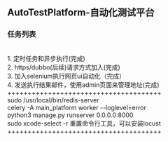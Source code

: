 ## AutoTestPlatform-自动化测试平台

### 任务列表
<br>
1. 定时任务和异步执行(完成)
<br>
2. https/dubbo(后续)请求方式加入(完成)
<br>
3. 加入selenium执行网页ui自动化（完成）
<br>
4. 发送执行结果邮件，使用admin页面来管理地址(完成)
<br>
++++++++++++++++++++++++++++++++++++++
<br>
sudo /usr/local/bin/redis-server
<br>
celery -A main_platform  worker --loglevel=error
<br>
python3 manage.py runserver 0.0.0.0:8000
<br>
sudo xcode-select -r 重置命令行工具，可以安装locust
<br>
++++++++++++++++++++++++++++++++++++++